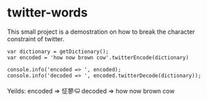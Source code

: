 # twitter-words
This small project is a demostration on how to break the character constraint of twitter.
```
var dictionary = getDictionary();
var encoded = 'how now brown cow'.twitterEncode(dictionary)

console.info('encoded => ', encoded);
console.info('decoded => ', encoded.twitterDecode(dictionary));

```
Yeilds:
encoded => 怔蓼ᡃ⯳
decoded => how now brown cow